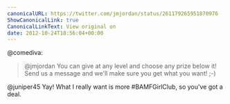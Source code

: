 ```yaml
---
canonicalURL: https://twitter.com/jmjordan/status/261179265951870976
ShowCanonicalLink: true
CanonicalLinkText: View original on
date: 2012-10-24T18:56:04+00:00
---
```

@comediva:

> @jmjordan You can give at any level and choose any prize below it! Send us a message and we'll make sure you get what you want! ;-)

@juniper45 Yay! What I really want is more #BAMFGirlClub, so you've got a deal.